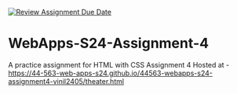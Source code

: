 [![Review Assignment Due Date](https://classroom.github.com/assets/deadline-readme-button-24ddc0f5d75046c5622901739e7c5dd533143b0c8e959d652212380cedb1ea36.svg)](https://classroom.github.com/a/4386q9bN)
# WebApps-S24-Assignment-4
A practice assignment for HTML with CSS
Assignment 4 Hosted at - https://44-563-web-apps-s24.github.io/44563-webapps-s24-assignment4-vinil2405/theater.html
